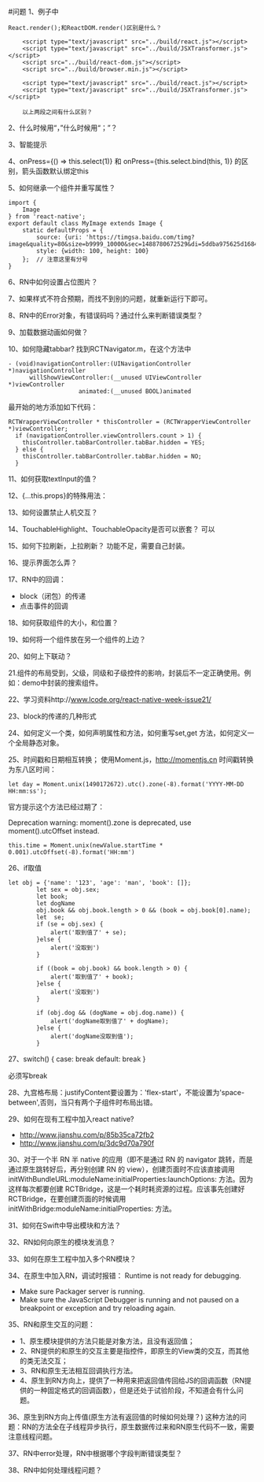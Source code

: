 #问题
1、例子中

```
React.render();和ReactDOM.render()区别是什么？
```
```
    <script type="text/javascript" src="../build/react.js"></script>
    <script type="text/javascript" src="../build/JSXTransformer.js"></script>
    <script src="../build/react-dom.js"></script>
    <script src="../build/browser.min.js"></script>  
    
    <script type="text/javascript" src="../build/react.js"></script>
    <script type="text/javascript" src="../build/JSXTransformer.js"></script>
    
    以上两段之间有什么区别？
```

2、什么时候用“，”什么时候用“；”？

3、智能提示

4、onPress={() => this.select(1)} 和 onPress={this.select.bind(this, 1)} 的区别，箭头函数默认绑定this

5、如何继承一个组件并重写属性？

```
import {
    Image
} from 'react-native';
export default class MyImage extends Image {
	static defaultProps = {
        source: {uri: 'https://timgsa.baidu.com/timg?image&quality=80&size=b9999_10000&sec=1488780672529&di=5ddba975625d16845700ab5250d5eef8&imgtype=0&src=http%3A%2F%2Fa.hiphotos.baidu.com%2Fzhidao%2Fpic%2Fitem%2Ffaedab64034f78f087172dbc7d310a55b3191c64.jpg'},
        style: {width: 100, height: 100}
    };  // 注意这里有分号
}
```
6、RN中如何设置占位图片？

7、如果样式不符合预期，而找不到别的问题，就重新运行下即可。

8、RN中的Error对象，有错误码吗？通过什么来判断错误类型？

9、加载数据动画如何做？

10、如何隐藏tabbar?
找到RCTNavigator.m，在这个方法中

```
- (void)navigationController:(UINavigationController *)navigationController
      willShowViewController:(__unused UIViewController *)viewController
                    animated:(__unused BOOL)animated

```
最开始的地方添加如下代码：

```
RCTWrapperViewController * thisController = (RCTWrapperViewController *)viewController;
  if (navigationController.viewControllers.count > 1) {
    thisController.tabBarController.tabBar.hidden = YES;
  } else {
    thisController.tabBarController.tabBar.hidden = NO;
  }
```
11、如何获取textInput的值？

12、{...this.props}的特殊用法：

13、如何设置禁止人机交互？

14、TouchableHighlight、TouchableOpacity是否可以嵌套？
可以

15、如何下拉刷新，上拉刷新？
功能不足，需要自己封装。

16、提示界面怎么弄？

17、RN中的回调：

* block（闭包）的传递
* 点击事件的回调

18、如何获取组件的大小，和位置？

19、如何将一个组件放在另一个组件的上边？

20、如何上下联动？

21.组件的布局受到，父级，同级和子级控件的影响，封装后不一定正确使用。例如：demo中封装的搜索组件。

22、学习资料http://www.lcode.org/react-native-week-issue21/

23、block的传递的几种形式

24、如何定义一个类，如何声明属性和方法，如何重写set,get 方法，如何定义一个全局静态对象。

25、时间戳和日期相互转换；
使用Moment.js，http://momentjs.cn
时间戳转换为东八区时间：

```
let day = Moment.unix(1490172672).utc().zone(-8).format('YYYY-MM-DD HH:mm:ss');
```

官方提示这个方法已经过期了：
>
Deprecation warning: moment().zone is deprecated, use moment().utcOffset instead.

```
this.time = Moment.unix(newValue.startTime * 0.001).utcOffset(-8).format('HH:mm')
```

26、if取值

```
let obj = {'name': '123', 'age': 'man', 'book': []};
        let sex = obj.sex;
        let book;
        let dogName
        obj.book && obj.book.length > 0 && (book = obj.book[0].name);
        let  se;
        if (se = obj.sex) {
            alert('取到值了' + se);
        }else {
            alert('没取到')
        }

        if ((book = obj.book) && book.length > 0) {
            alert('取到值了' + book);
        }else {
            alert('没取到')
        }

        if (obj.dog && (dogName = obj.dog.name)) {
            alert('dogName取到值了' + dogName);
        }else {
            alert('dogName没取到值');
        }
```


27、switch() {
	case:
	break
	default:
	break
}

必须写break

28、九宫格布局：justifyContent要设置为：'flex-start'，不能设置为'space-between',否则，当只有两个子组件时布局出错。

29、如何在现有工程中加入react native?

* http://www.jianshu.com/p/85b35ca72fb2
* http://www.jianshu.com/p/3dc9d70a790f

30、对于一个半 RN 半 native 的应用（即不是通过 RN 的 navigator 跳转，而是通过原生跳转好后，再分别创建 RN 的 view），创建页面时不应该直接调用 initWithBundleURL:moduleName:initialProperties:launchOptions: 方法。因为这样每次都要创建 RCTBridge，这是一个耗时耗资源的过程。应该事先创建好 RCTBridge，在要创建页面的时候调用 initWithBridge:moduleName:initialProperties: 方法。

31、如何在Swift中导出模块和方法？

32、RN如何向原生的模块发消息？

33、如何在原生工程中加入多个RN模块？

34、在原生中加入RN，调试时报错：
Runtime is not ready for debugging.
 - Make sure Packager server is running.
- Make sure the JavaScript Debugger is running and not paused on a breakpoint or exception and try reloading again.

35、RN和原生交互的问题：

* 1、原生模块提供的方法只能是对象方法，且没有返回值；
* 2、RN提供的和原生的交互主要是指控件，即原生的View类的交互，而其他的类无法交互；
* 3、RN和原生无法相互回调执行方法。
* 4、原生到RN方向上，提供了一种用来把返回值传回给JS的回调函数（RN提供的一种固定格式的回调函数），但是还处于试验阶段，不知道会有什么问题。

36、原生到RN方向上传值(原生方法有返回值的时候如何处理？)
这种方法的问题：RN的方法全在子线程异步执行，原生数据传过来和RN原生代码不一致，需要注意线程问题。


37、RN中error处理，RN中根据哪个字段判断错误类型？

38、RN中如何处理线程问题？
